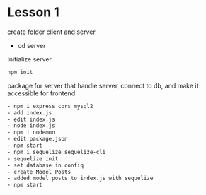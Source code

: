 # Lesson 1

create folder client and server

- cd server

Initialize server

```bash
npm init
```

package for server that  handle server, connect to db, and make it accessible for frontend

```bash
- npm i express cors mysql2
- add index.js
- edit index.js
- node index.js
- npm i nodemon
- edit package.json
- npm start
- npm i sequelize sequelize-cli
- sequelize init
- set database in confiq
- create Model Posts
- added model posts to index.js with sequelize
- npm start

